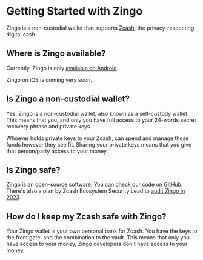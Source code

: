 # Getting Started with Zingo

Zingo is a non-custodial wallet that supports [Zcash](https://z.cash/), the privacy-respecting digital cash.

## Where is Zingo available?

Currently, Zingo is only [available on Android](https://play.google.com/store/apps/details?id=com.ZingoMobile).

Zingo on iOS is coming very soon.

## Is Zingo a non-custodial wallet?

Yes, Zingo is a non-custodial wallet, also known as a self-custody wallet. This means that you, and only you have full access to your 24-words secret recovery phrase and private keys.

Whoever holds private keys to your Zcash, can spend and manage those funds however they see fit. Sharing your private keys means that you give that person/party access to your money.

## Is Zingo safe?

Zingo is an open-source software. You can check our code on [GitHub](https://github.com/zingolabs). There's also a plan by Zcash Ecosystem Security Lead to [audit Zingo in 2023](https://zecsec.com/posts/zecsec-roadmap-for-2023/).

## How do I keep my Zcash safe with Zingo?

Your Zingo wallet is your own personal bank for Zcash. You have the keys to the front gate, and the combination to the vault. This means that only you have access to your money, Zingo developers don't have access to your money.
